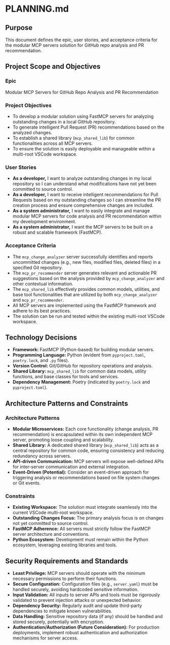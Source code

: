 # PLANNING.md

## Purpose
This document defines the epic, user stories, and acceptance criteria for the modular MCP servers solution for GitHub repo analysis and PR recommendation.

## Project Scope and Objectives

### Epic
Modular MCP Servers for GitHub Repo Analysis and PR Recommendation

### Project Objectives
*   To develop a modular solution using FastMCP servers for analyzing outstanding changes in a local GitHub repository.
*   To generate intelligent Pull Request (PR) recommendations based on the analyzed changes.
*   To establish a shared library (`mcp_shared_lib`) for common functionalities across all MCP servers.
*   To ensure the solution is easily deployable and manageable within a multi-root VSCode workspace.

### User Stories
*   **As a developer,** I want to analyze outstanding changes in my local repository so I can understand what modifications have not yet been committed to source control.
*   **As a developer,** I want to receive intelligent recommendations for Pull Requests based on my outstanding changes so I can streamline the PR creation process and ensure comprehensive changes are included.
*   **As a system administrator,** I want to easily integrate and manage modular MCP servers for code analysis and PR recommendation within my development environment.
*   **As a system administrator,** I want the MCP servers to be built on a robust and scalable framework (FastMCP).

### Acceptance Criteria
*   The `mcp_change_analyzer` server successfully identifies and reports uncommitted changes (e.g., new files, modified files, deleted files) in a specified Git repository.
*   The `mcp_pr_recommender` server generates relevant and actionable PR suggestions based on the analysis provided by `mcp_change_analyzer` and other contextual information.
*   The `mcp_shared_lib` effectively provides common models, utilities, and base tool functionalities that are utilized by both `mcp_change_analyzer` and `mcp_pr_recommender`.
*   All MCP servers are implemented using the FastMCP framework and adhere to its best practices.
*   The solution can be run and tested within the existing multi-root VSCode workspace.

## Technology Decisions

*   **Framework:** FastMCP (Python-based) for building modular servers.
*   **Programming Language:** Python (evident from `pyproject.toml`, `poetry.lock`, and `.py` files).
*   **Version Control:** Git/GitHub for repository operations and analysis.
*   **Shared Library:** `mcp_shared_lib` for common data models, utility functions, and base classes for tools and services.
*   **Dependency Management:** Poetry (indicated by `poetry.lock` and `pyproject.toml`).

## Architecture Patterns and Constraints

### Architecture Patterns
*   **Modular Microservices:** Each core functionality (change analysis, PR recommendation) is encapsulated within its own independent MCP server, promoting loose coupling and scalability.
*   **Shared Library:** A dedicated shared library (`mcp_shared_lib`) acts as a central repository for common code, ensuring consistency and reducing redundancy across servers.
*   **API-driven Communication:** MCP servers will expose well-defined APIs for inter-server communication and external integration.
*   **Event-Driven (Potential):** Consider an event-driven approach for triggering analysis or recommendations based on file system changes or Git events.

### Constraints
*   **Existing Workspace:** The solution must integrate seamlessly into the current VSCode multi-root workspace.
*   **Outstanding Changes Focus:** The primary analysis focus is on changes not yet committed to source control.
*   **FastMCP Adherence:** All servers must strictly follow the FastMCP server architecture and conventions.
*   **Python Ecosystem:** Development must remain within the Python ecosystem, leveraging existing libraries and tools.

## Security Requirements and Standards

*   **Least Privilege:** MCP servers should operate with the minimum necessary permissions to perform their functions.
*   **Secure Configuration:** Configuration files (e.g., `server.yaml`) must be handled securely, avoiding hardcoded sensitive information.
*   **Input Validation:** All inputs to server APIs and tools must be rigorously validated to prevent injection attacks or unexpected behavior.
*   **Dependency Security:** Regularly audit and update third-party dependencies to mitigate known vulnerabilities.
*   **Data Handling:** Sensitive repository data (if any) should be handled and stored securely, potentially with encryption.
*   **Authentication/Authorization (Future Consideration):** For production deployments, implement robust authentication and authorization mechanisms for server access.
